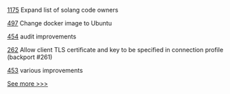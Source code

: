 
[1175](https://github.com/hyperledger/solang/pull/1175) Expand list of solang code owners

[497](https://github.com/hyperledger-labs/orion-server/pull/497) Change docker image to Ubuntu

[454](https://github.com/hyperledger-labs/fabric-token-sdk/pull/454) audit improvements

[262](https://github.com/hyperledger/fabric-sdk-java/pull/262) Allow client TLS certificate and key to be specified in connection profile (backport #261)

[453](https://github.com/hyperledger-labs/fabric-smart-client/pull/453) various improvements


[See more >>>](https://start-here.hyperledger.org/pull-requests)
